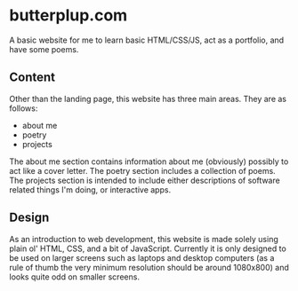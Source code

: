 # butterplup.com
A basic website for me to learn basic HTML/CSS/JS, act as a portfolio, and have some poems.

## Content

Other than the landing page, this website has three main areas. They are as follows: 
- about me
- poetry
- projects

The about me section contains information about me (obviously) possibly to act like a cover letter. The poetry section includes a collection of poems. The projects section is intended to include either descriptions of software related things I'm doing, or interactive apps. 

## Design

As an introduction to web development, this website is made solely using plain ol' HTML, CSS, and a bit of JavaScript. Currently it is only designed to be used on larger screens such as laptops and desktop computers (as a rule of thumb the very minimum resolution should be around 1080x800) and looks quite odd on smaller screens.
